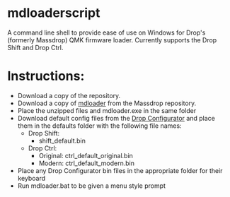 # mdloaderscript
A command line shell to provide ease of use on Windows for Drop's (formerly Massdrop) QMK firmware loader.
Currently supports the Drop Shift and Drop Ctrl.

# Instructions:
- Download a copy of the repository.
- Download a copy of [mdloader](https://github.com/Massdrop/mdloader/releases) from the Massdrop repository.
- Place the unzipped files and mdloader.exe in the same folder
- Download default config files from the [Drop Configurator](https://drop.com/mechanical-keyboards/configurator) and place them in the defaults folder with the following file names:
    - Drop Shift:
        - shift_default.bin
    - Drop Ctrl:
        - Original: ctrl_default_original.bin
        - Modern: ctrl_default_modern.bin
- Place any Drop Configurator bin files in the appropriate folder for their keyboard
- Run mdloader.bat to be given a menu style prompt
